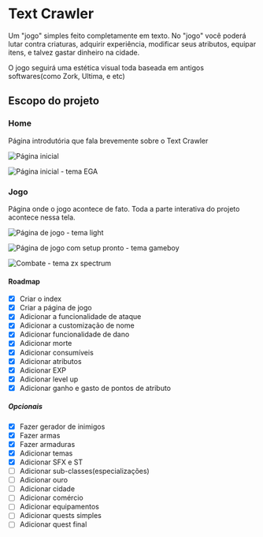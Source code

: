 # Text Crawler

Um "jogo" simples feito completamente em texto. No "jogo" você poderá lutar contra criaturas, adquirir experiência, modificar seus atributos, equipar itens, e talvez gastar dinheiro na cidade.

O jogo seguirá uma estética visual toda baseada em antigos softwares(como Zork, Ultima, e etc)

## Escopo do projeto

### Home
Página introdutória que fala brevemente sobre o Text Crawler

![Página inicial](https://cdn.discordapp.com/attachments/621499803884584998/1074205436821131364/image.png)

![Página inicial - tema EGA](https://cdn.discordapp.com/attachments/621499803884584998/1074205699200000020/image.png)

### Jogo
Página onde o jogo acontece de fato. Toda a parte interativa do projeto acontece nessa tela.

![Página de jogo - tema light](https://cdn.discordapp.com/attachments/621499803884584998/1074205987499675668/image.png)

![Página de jogo com setup pronto - tema gameboy](https://cdn.discordapp.com/attachments/621499803884584998/1074206506817441843/image.png)

![Combate - tema zx spectrum](https://cdn.discordapp.com/attachments/621499803884584998/1074207419086950422/image.png)

#### Roadmap

- [x] Criar o index
- [x] Criar a página de jogo
- [x] Adicionar a funcionalidade de ataque
- [x] Adicionar a customização de nome
- [x] Adicionar funcionalidade de dano
- [x] Adicionar morte
- [x] Adicionar consumíveis
- [x] Adicionar atributos
- [x] Adicionar EXP
- [x] Adicionar level up
- [x] Adicionar ganho e gasto de pontos de atributo

##### Opcionais 

- [x] Fazer gerador de inimigos
- [x] Fazer armas
- [x] Fazer armaduras
- [x] Adicionar temas
- [x] Adicionar SFX e ST
- [ ] Adicionar sub-classes(especializações)
- [ ] Adicionar ouro
- [ ] Adicionar cidade
- [ ] Adicionar comércio
- [ ] Adicionar equipamentos
- [ ] Adicionar quests simples
- [ ] Adicionar quest final
